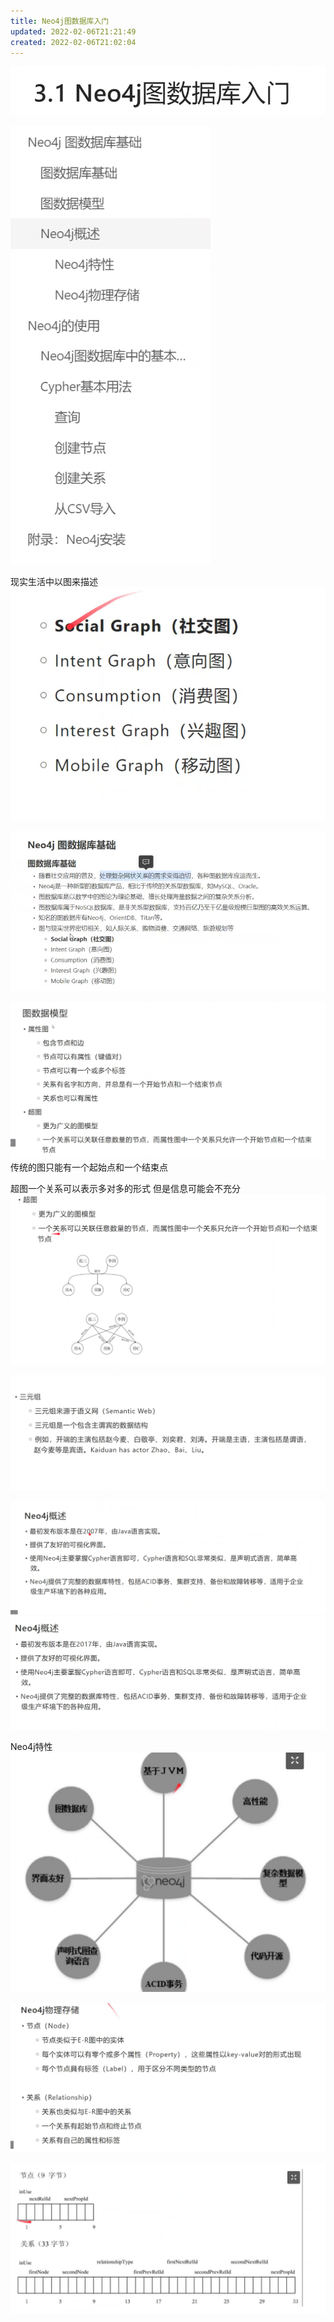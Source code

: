 ```yaml
---
title: Neo4j图数据库入门
updated: 2022-02-06T21:21:49
created: 2022-02-06T21:02:04
---
```


![image1](assets/8f07e4455b814d189301124e1125838f.png)

![image2](assets/980b701a9e634ff5a90681326b5022c3.png)

现实生活中以图来描述
![image3](assets/de4ae08510f24164a20b1ce4ef4d02c1.png)

![image4](assets/e8f6ffb91372437badbad5b13cdb37e6.png)

![image5](assets/65b4757c490e4a5eac6f91588a8c1139.png)
传统的图只能有一个起始点和一个结束点

超图一个关系可以表示多对多的形式
但是信息可能会不充分
![image6](assets/b11612f7ff174818a71edbd62b3f36d2.png)

![image7](assets/4b7b62a99a114feda4b461a5dfe27e09.png)


![image9](assets/7fa9d0e9279e4939a8606eaabec68761.png)![image10](assets/4cab5a654545440d9e22df4657c2327f.png)

Neo4j特性
![image11](assets/8b3a7c80e711445aac5d72b8ffe797be.png)

![image12](assets/c243f310802747708ebde5d707aee65b.png)

![image13](assets/84d4be89d79a4812bbc884e5c98e8683.png)

